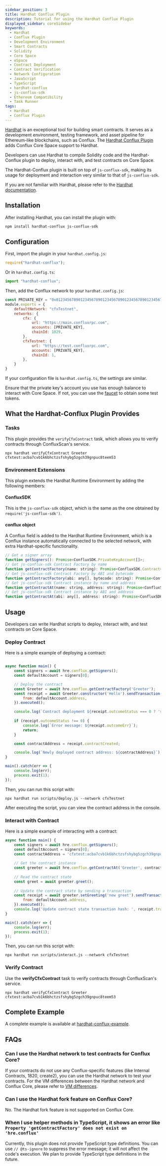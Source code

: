 ```yaml
---
sidebar_position: 3
title: Hardhat Conflux Plugin
description: Tutorial for using the Hardhat Conflux Plugin
displayed_sidebar: coreSidebar
keywords:
  - Hardhat
  - Conflux Plugin
  - Development Environment
  - Smart Contracts
  - Solidity
  - Core Space
  - eSpace
  - Contract Deployment
  - Contract Verification
  - Network Configuration
  - JavaScript
  - TypeScript
  - hardhat-conflux
  - js-conflux-sdk
  - Ethereum Compatibility
  - Task Runner
tags:
  - Hardhat
  - Conflux Plugin
---
```


[Hardhat](https://hardhat.org/) is an exceptional tool for building smart contracts. It serves as a development environment, testing framework, and asset pipeline for Ethereum-like blockchains, such as Conflux. The [Hardhat Conflux Plugin](https://github.com/conflux-chain/hardhat-conflux) adds Conflux Core Space support to Hardhat.

Developers can use Hardhat to compile Solidity code and the Hardhat-Conflux plugin to deploy, interact with, and test contracts on Core Space.

The Hardhat-Conflux plugin is built on top of `js-conflux-sdk`, making its usage for deployment and interaction very similar to that of `js-conflux-sdk`.

If you are not familiar with Hardhat, please refer to the [Hardhat documentation](https://hardhat.org/getting-started/).

## Installation

After installing Hardhat, you can install the plugin with:

```bash
npm install hardhat-conflux js-conflux-sdk
```

## Configuration

First, import the plugin in your `hardhat.config.js`:

```js
require("hardhat-conflux");
```

Or in `hardhat.config.ts`:

```ts
import "hardhat-conflux";
```

Then, add the Conflux network to your `hardhat.config.js`:

```js
const PRIVATE_KEY = "0x0123456789012345678901234567890123456789012345678901234567890123"; // replace with your private key
module.exports = {
    defaultNetwork: "cfxTestnet",
    networks: {
        cfx: {
            url: "https://main.confluxrpc.com",
            accounts: [PRIVATE_KEY],
            chainId: 1029,
        },
        cfxTestnet: {
            url: "https://test.confluxrpc.com",
            accounts: [PRIVATE_KEY],
            chainId: 1,
        },
    }
}
```

If your configuration file is `hardhat.config.ts`, the settings are similar.

Ensure that the private key's account you use has enough balance to interact with Core Space. If not, you can use the [faucet](https://faucet.confluxnetwork.org/) to obtain some test tokens.

## What the Hardhat-Conflux Plugin Provides

### Tasks

This plugin provides the `verifyCfxContract` task, which allows you to verify contracts through ConfluxScan's service.

```shell
npx hardhat verifyCfxContract Greeter cfxtest:acba7cvb1k6bhctzsfshybg5zgch39gnpuc8teem53
```

### Environment Extensions

This plugin extends the Hardhat Runtime Environment by adding the following members:

#### ConfluxSDK

This is the `js-conflux-sdk` object, which is the same as the one obtained by `require('js-conflux-sdk')`.

#### conflux object

A Conflux field is added to the Hardhat Runtime Environment, which is a Conflux instance automatically connected to the selected network, with extra Hardhat-specific functionality.

```js
// Get a signer array
function getSigners(): Promise<ConfluxSDK.PrivateKeyAccount[]>;
// Get js-conflux-sdk Contract Factory by name
function getContractFactory(name: string): Promise<ConfluxSDK.Contract>;
// Get js-conflux-sdk Contract Factory by ABI and bytecode
function getContractFactory(abi: any[], bytecode: string): Promise<ConfluxSDK.Contract>;
// Get js-conflux-sdk Contract instance by name and address
function getContractAt(name: string, address: string): Promise<ConfluxSDK.Contract>;
// Get js-conflux-sdk Contract instance by ABI and address
function getContractAt(abi: any[], address: string): Promise<ConfluxSDK.Contract>;
```

## Usage

Developers can write Hardhat scripts to deploy, interact with, and test contracts on Core Space.

### Deploy Contract

Here is a simple example of deploying a contract:

```js

async function main() {
    const signers = await hre.conflux.getSigners();
    const defaultAccount = signers[0];

    // Deploy the contract
    const Greeter = await hre.conflux.getContractFactory('Greeter');
    const receipt = await Greeter.constructor('Hello').sendTransaction({
        from: defaultAccount.address,
    }).executed();

    console.log(`Contract deployment ${receipt.outcomeStatus === 0 ? 'succeeded' : 'failed'}`);
    
    if (receipt.outcomeStatus !== 0) {
        console.log(`Error message: ${receipt.outcomeErr}`);
        return;
    }

    const contractAddress = receipt.contractCreated;

    console.log(`Newly deployed contract address: ${contractAddress}`);
}

main().catch(err => {
    console.log(err);
    process.exit(1);
});
```

Then, you can run this script with:

```shell
npx hardhat run scripts/deploy.js --network cfxTestnet
```

After executing the script, you can view the contract address in the console.

### Interact with Contract

Here is a simple example of interacting with a contract:

```js
async function main() {
    const signers = await hre.conflux.getSigners();
    const defaultAccount = signers[0];
    const contractAddress = 'cfxtest:acba7cvb1k6bhctzsfshybg5zgch39gnpuc8teem53'; // replace with your contract address
    
    // Get the contract instance
    const greeter = await hre.conflux.getContractAt('Greeter', contractAddress);
    
    // Read the contract state
    const greet = await greeter.greet();
    
    // Update the contract state by sending a transaction
    const receipt = await greeter.setGreeting('new greet').sendTransaction({
        from: defaultAccount.address,
    }).executed();
    console.log('Update contract state transaction hash: ', receipt.transactionHash);
}

main().catch(err => {
    console.log(err);
    process.exit(1);
});
```

Then, you can run this script with:

```shell
npx hardhat run scripts/interact.js --network cfxTestnet
```

### Verify Contract

Use the **verifyCfxContract** task to verify contracts through ConfluxScan's service.

```shell
npx hardhat verifyCfxContract Greeter cfxtest:acba7cvb1k6bhctzsfshybg5zgch39gnpuc8teem53
```

## Complete Example

A complete example is available at [hardhat-conflux-example](https://github.com/Conflux-Chain/hardhat-conflux-example).

## FAQs

### Can I use the Hardhat network to test contracts for Conflux Core?

If your contracts do not use any Conflux-specific features (like Internal Contracts, 1820, create2), you can use the Hardhat network to test your contracts. For the VM differences between the Hardhat network and Conflux Core, please refer to [VM differences](../core-space-basics/vm-difference.md).

### Can I use the Hardhat fork feature on Conflux Core?

No. The Hardhat fork feature is not supported on Conflux Core.

### When I use helper methods in TypeScript, it shows an error like `Property 'getContractFactory' does not exist on 'hre.conflux'`

Currently, this plugin does not provide TypeScript type definitions. You can use `// @ts-ignore` to suppress the error message; it will not affect the code's execution. We plan to provide TypeScript type definitions in the future.
